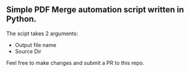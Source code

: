## Simple PDF Merge automation script written in Python.

The scipt takes 2 arguments:

* Output file name
* Source Dir 

Feel free to make changes and submit a PR to this repo.
